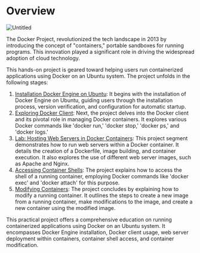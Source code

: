 # Overview
![Untitled](assets/overview.png)

The Docker Project, revolutionized the tech landscape in 2013 by introducing the concept of "containers," portable sandboxes for running programs. This innovation played a significant role in driving the widespread adoption of cloud technology.

This hands-on project is geared toward helping users run containerized applications using Docker on an Ubuntu system. The project unfolds in the following stages:

1. [Installation Docker Engine on Ubuntu](1-installing-docker-engine-on-ubuntu.md): It begins with the installation of Docker Engine on Ubuntu, guiding users through the installation process, version verification, and configuration for automatic startup.
2. [Exploring Docker Client](2-the-docker-client.md): Next, the project delves into the Docker client and its pivotal role in managing Docker containers. It explores various Docker commands like 'docker run,' 'docker stop,' 'docker ps,' and 'docker logs.'
3. [Lab: Hosting Web Servers in Docker Containers](3-lab-running-webservers-in-a-docker-container.md): This project segment demonstrates how to run web servers within a Docker container. It details the creation of a Dockerfile, image building, and container execution. It also explores the use of different web server images, such as Apache and Nginx.
4. [Accessing Container Shells](4-getting-shell-access-to-a-container.md): The project explains how to access the shell of a running container, employing Docker commands like 'docker exec' and 'docker attach' for this purpose.
5. [Modifying Containers](5-modifying-a-container.md): The project concludes by explaining how to modify a running container. It outlines the steps to create a new image from a running container, make modifications to the image, and create a new container using the modified image.

This practical project offers a comprehensive education on running containerized applications using Docker on an Ubuntu system. It encompasses Docker Engine installation, Docker client usage, web server deployment within containers, container shell access, and container modification.

